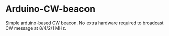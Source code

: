 # Arduino-CW-beacon
Simple arduino-based CW beacon. No extra hardware required to broadcast CW message at 8/4/2/1 MHz.

